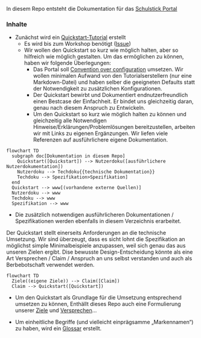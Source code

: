 In diesem Repo entsteht die Dokumentation für das [Schulstick Portal](https://github.com/fsfw-dresden/schulstick-portal)

### Inhalte

* Zunächst wird ein [Quickstart-Tutorial](10_Quickstart/quickstart.md) erstellt
  * Es wird bis zum Workshop benötigt ([Issue](https://github.com/fsfw-dresden/schulstick-tutorial-docs/issues/1))
  * Wir wollen den Quickstart so kurz wie möglich halten, aber so hilfreich wie möglich gestalten. Um das ermöglichen zu können, haben wir folgende Überlegungen:
    * Das Portal soll [Convention over configuration](https://en.wikipedia.org/wiki/Convention_over_configuration) umsetzen. Wir wollen minimalen Aufwand von den Tutorialserstellern (nur eine Markdown-Datei) und haben selber die geeigneten Defaults statt der Notwendigkeit zu zusätzlichen Konfigurationen.
    * Der Quickstart bewirbt und Dokumentiert endnutzerfreundlich einen Bestcase der Einfachheit. Er bindet uns gleichzeitig daran, genau nach diesem Anspruch zu Entwickeln.
    * Um den Quickstart so kurz wie möglich halten zu können und gleichzeitig alle Notwendigen Hinweise/Erklärungen/Problemlösungen bereitzustellen, arbeiten wir mit Links zu eigenen Ergänzungen. Wir liefen viele Referenzen auf ausführlichere eigene Dokumentation.

```mermaid
flowchart TD
  subgraph doc[Dokumentation in diesem Repo]
    Quickstart([Quickstart]) --> Nutzerdoku([ausführlichere Nutzerdokumentation])
    Nutzerdoku --> Techdoku{{technische Dokumentation}}
    Techdoku --> Spezifikation>Spezifikation]
  end
  Quickstart --> www[(vorhandene externe Quellen)]
  Nutzerdoku --> www
  Techdoku --> www
  Spezifikation --> www
```

* Die zusätzlich notwendigen ausführlicheren Dokumentationen / Spezifikationen werden ebenfalls in diesem Verzeichnis erarbeitet.

Der Quickstart stellt einerseits Anforderungen an die technische Umsetzung. Wir sind überzeugt, dass es sicht lohnt die Spezifikation an möglichst simple Minimalbeispiele anzupassen, weil sich genau das aus unseren Zielen ergibt. Dise bewusste Design-Entscheidung könnte als eine Art Versprechen / Claim / Anspruch an uns selbst verstanden und auch als Berbebotschaft verwendet werden.

```mermaid
flowchart TD
  Ziele((eigene Ziele)) --> Claim([Claim])
  Claim --> Quickstart([Quickstart])
```

* Um den Quickstart als Grundlage für die Umsetzung entsprechend umsetzen zu können, Enthällt dieses Repo auch eine Formulierung unserer [Ziele](./01_Ziel/ziel.md) und [Versprechen](./02_Claim/claim.md)…

* Um einheitliche Begriffe (und vielleicht einprägsamme „Markennamen“) zu haben, wird ein [Glossar](80_Glossar/glossar.md) erstellt.
